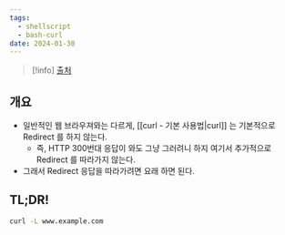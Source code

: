 ```yaml
---
tags:
  - shellscript
  - bash-curl
date: 2024-01-30
---
```

> [!info] [출처](https://serverfault.com/a/338641)

## 개요

- 일반적인 웹 브라우져와는 다르게, [[curl - 기본 사용법|curl]] 는 기본적으로 Redirect 를 하지 않는다.
	- 즉, HTTP 300번대 응답이 와도 그냥 그러려니 하지 여기서 추가적으로 Redirect 를 따라가지 않는다.
- 그래서 Redirect 응답을 따라가려면 요래 하면 된다.

## TL;DR!

```bash
curl -L www.example.com
```